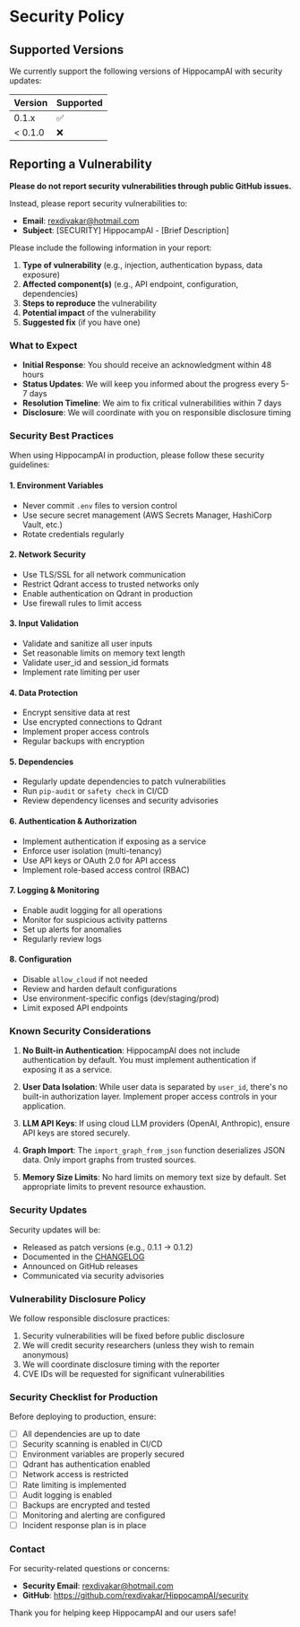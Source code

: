 # Security Policy

## Supported Versions

We currently support the following versions of HippocampAI with security updates:

| Version | Supported          |
| ------- | ------------------ |
| 0.1.x   | :white_check_mark: |
| < 0.1.0 | :x:                |

## Reporting a Vulnerability

**Please do not report security vulnerabilities through public GitHub issues.**

Instead, please report security vulnerabilities to:

- **Email**: rexdivakar@hotmail.com
- **Subject**: [SECURITY] HippocampAI - [Brief Description]

Please include the following information in your report:

1. **Type of vulnerability** (e.g., injection, authentication bypass, data exposure)
2. **Affected component(s)** (e.g., API endpoint, configuration, dependencies)
3. **Steps to reproduce** the vulnerability
4. **Potential impact** of the vulnerability
5. **Suggested fix** (if you have one)

### What to Expect

- **Initial Response**: You should receive an acknowledgment within 48 hours
- **Status Updates**: We will keep you informed about the progress every 5-7 days
- **Resolution Timeline**: We aim to fix critical vulnerabilities within 7 days
- **Disclosure**: We will coordinate with you on responsible disclosure timing

### Security Best Practices

When using HippocampAI in production, please follow these security guidelines:

#### 1. **Environment Variables**
- Never commit `.env` files to version control
- Use secure secret management (AWS Secrets Manager, HashiCorp Vault, etc.)
- Rotate credentials regularly

#### 2. **Network Security**
- Use TLS/SSL for all network communication
- Restrict Qdrant access to trusted networks only
- Enable authentication on Qdrant in production
- Use firewall rules to limit access

#### 3. **Input Validation**
- Validate and sanitize all user inputs
- Set reasonable limits on memory text length
- Validate user_id and session_id formats
- Implement rate limiting per user

#### 4. **Data Protection**
- Encrypt sensitive data at rest
- Use encrypted connections to Qdrant
- Implement proper access controls
- Regular backups with encryption

#### 5. **Dependencies**
- Regularly update dependencies to patch vulnerabilities
- Run `pip-audit` or `safety check` in CI/CD
- Review dependency licenses and security advisories

#### 6. **Authentication & Authorization**
- Implement authentication if exposing as a service
- Enforce user isolation (multi-tenancy)
- Use API keys or OAuth 2.0 for API access
- Implement role-based access control (RBAC)

#### 7. **Logging & Monitoring**
- Enable audit logging for all operations
- Monitor for suspicious activity patterns
- Set up alerts for anomalies
- Regularly review logs

#### 8. **Configuration**
- Disable `allow_cloud` if not needed
- Review and harden default configurations
- Use environment-specific configs (dev/staging/prod)
- Limit exposed API endpoints

### Known Security Considerations

1. **No Built-in Authentication**: HippocampAI does not include authentication by default. You must implement authentication if exposing it as a service.

2. **User Data Isolation**: While user data is separated by `user_id`, there's no built-in authorization layer. Implement proper access controls in your application.

3. **LLM API Keys**: If using cloud LLM providers (OpenAI, Anthropic), ensure API keys are stored securely.

4. **Graph Import**: The `import_graph_from_json` function deserializes JSON data. Only import graphs from trusted sources.

5. **Memory Size Limits**: No hard limits on memory text size by default. Set appropriate limits to prevent resource exhaustion.

### Security Updates

Security updates will be:
- Released as patch versions (e.g., 0.1.1 → 0.1.2)
- Documented in the [CHANGELOG](docs/CHANGELOG.md)
- Announced on GitHub releases
- Communicated via security advisories

### Vulnerability Disclosure Policy

We follow responsible disclosure practices:
1. Security vulnerabilities will be fixed before public disclosure
2. We will credit security researchers (unless they wish to remain anonymous)
3. We will coordinate disclosure timing with the reporter
4. CVE IDs will be requested for significant vulnerabilities

### Security Checklist for Production

Before deploying to production, ensure:

- [ ] All dependencies are up to date
- [ ] Security scanning is enabled in CI/CD
- [ ] Environment variables are properly secured
- [ ] Qdrant has authentication enabled
- [ ] Network access is restricted
- [ ] Rate limiting is implemented
- [ ] Audit logging is enabled
- [ ] Backups are encrypted and tested
- [ ] Monitoring and alerting are configured
- [ ] Incident response plan is in place

### Contact

For security-related questions or concerns:
- **Security Email**: rexdivakar@hotmail.com
- **GitHub**: https://github.com/rexdivakar/HippocampAI/security

Thank you for helping keep HippocampAI and our users safe!
